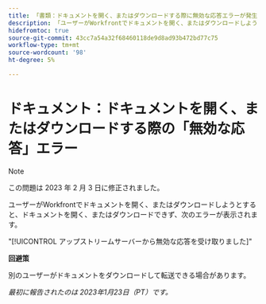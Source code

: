 ```yaml
---
title: 「書類：ドキュメントを開く、またはダウンロードする際に無効な応答エラーが発生しました"
description: 「ユーザーがWorkfrontでドキュメントを開く、またはダウンロードしようとすると、ドキュメントを開く、またはダウンロードできず、エラーが発生します」
hidefromtoc: true
source-git-commit: 43cc7a54a32f68460118de9d8ad93b472bd77c75
workflow-type: tm+mt
source-wordcount: '98'
ht-degree: 5%

---
```



# ドキュメント：ドキュメントを開く、またはダウンロードする際の「無効な応答」エラー

<!--This article is on the WF and WFP TOC-->

>[!NOTE]
>
>この問題は 2023 年 2 月 3 日に修正されました。

ユーザーがWorkfrontでドキュメントを開く、またはダウンロードしようとすると、ドキュメントを開く、またはダウンロードできず、次のエラーが表示されます。

&quot;[!UICONTROL アップストリームサーバーから無効な応答を受け取りました]&quot;

**回避策**

別のユーザーがドキュメントをダウンロードして転送できる場合があります。

_最初に報告されたのは 2023年1月23日（PT）です。_

